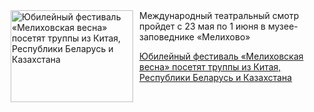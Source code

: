 <!--2025-04-27 16:15:31-->
<div class="yb">
  <div class="rss kino_teatr"><a href="https://www.kino-teatr.ru/teatr/news/y2025/4-27/37548/" title="Юбилейный фестиваль «Мелиховская весна» посетят труппы из Китая, Республики Беларусь и Казахстана"><img src="https://www.kino-teatr.ru/news/8/4/37548/poster.jpg" width="196" height="147" align="left" hspace="5" style="margin: 0px 10px 0px 5px" alt="Юбилейный фестиваль «Мелиховская весна» посетят труппы из Китая, Республики Беларусь и Казахстана"/></a>Международный театральный смотр пройдет с 23 мая по 1 июня в музее-заповеднике «Мелихово» <p class="titl"><a href="https://www.kino-teatr.ru/teatr/news/y2025/4-27/37548/">Юбилейный фестиваль «Мелиховская весна» посетят труппы из Китая, Республики Беларусь и Казахстана</a></p></div>
</div>
